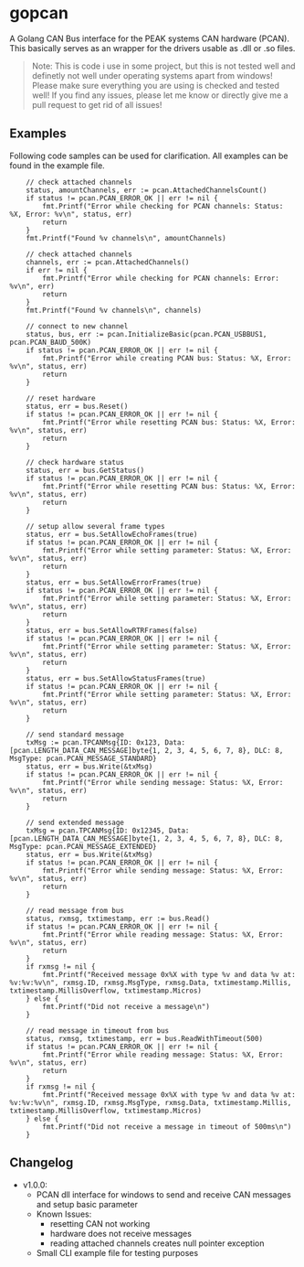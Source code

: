 # gopcan

A Golang CAN Bus interface for the PEAK systems CAN hardware (PCAN).
This basically serves as an wrapper for the drivers usable as .dll or .so files.

> Note: This is code i use in some project, but this is not tested well and definetly not well under operating systems apart from windows!
> Please make sure everything you are using is checked and tested well! 
> If you find any issues, please let me know or directly give me a pull request to get rid of all issues!

## Examples
Following code samples can be used for clarification. All examples can be found in the example file.

```golang
	// check attached channels
	status, amountChannels, err := pcan.AttachedChannelsCount()
	if status != pcan.PCAN_ERROR_OK || err != nil {
		fmt.Printf("Error while checking for PCAN channels: Status: %X, Error: %v\n", status, err)
		return
	}
	fmt.Printf("Found %v channels\n", amountChannels)

	// check attached channels
	channels, err := pcan.AttachedChannels()
	if err != nil {
		fmt.Printf("Error while checking for PCAN channels: Error: %v\n", err)
		return
	}
	fmt.Printf("Found %v channels\n", channels)

	// connect to new channel
	status, bus, err := pcan.InitializeBasic(pcan.PCAN_USBBUS1, pcan.PCAN_BAUD_500K)
	if status != pcan.PCAN_ERROR_OK || err != nil {
		fmt.Printf("Error while creating PCAN bus: Status: %X, Error: %v\n", status, err)
		return
	}

	// reset hardware
	status, err = bus.Reset()
	if status != pcan.PCAN_ERROR_OK || err != nil {
		fmt.Printf("Error while resetting PCAN bus: Status: %X, Error: %v\n", status, err)
		return
	}

	// check hardware status
	status, err = bus.GetStatus()
	if status != pcan.PCAN_ERROR_OK || err != nil {
		fmt.Printf("Error while resetting PCAN bus: Status: %X, Error: %v\n", status, err)
		return
	}

	// setup allow several frame types
	status, err = bus.SetAllowEchoFrames(true)
	if status != pcan.PCAN_ERROR_OK || err != nil {
		fmt.Printf("Error while setting parameter: Status: %X, Error: %v\n", status, err)
		return
	}
	status, err = bus.SetAllowErrorFrames(true)
	if status != pcan.PCAN_ERROR_OK || err != nil {
		fmt.Printf("Error while setting parameter: Status: %X, Error: %v\n", status, err)
		return
	}
	status, err = bus.SetAllowRTRFrames(false)
	if status != pcan.PCAN_ERROR_OK || err != nil {
		fmt.Printf("Error while setting parameter: Status: %X, Error: %v\n", status, err)
		return
	}
	status, err = bus.SetAllowStatusFrames(true)
	if status != pcan.PCAN_ERROR_OK || err != nil {
		fmt.Printf("Error while setting parameter: Status: %X, Error: %v\n", status, err)
		return
	}

	// send standard message
	txMsg := pcan.TPCANMsg{ID: 0x123, Data: [pcan.LENGTH_DATA_CAN_MESSAGE]byte{1, 2, 3, 4, 5, 6, 7, 8}, DLC: 8, MsgType: pcan.PCAN_MESSAGE_STANDARD}
	status, err = bus.Write(&txMsg)
	if status != pcan.PCAN_ERROR_OK || err != nil {
		fmt.Printf("Error while sending message: Status: %X, Error: %v\n", status, err)
		return
	}

	// send extended message
	txMsg = pcan.TPCANMsg{ID: 0x12345, Data: [pcan.LENGTH_DATA_CAN_MESSAGE]byte{1, 2, 3, 4, 5, 6, 7, 8}, DLC: 8, MsgType: pcan.PCAN_MESSAGE_EXTENDED}
	status, err = bus.Write(&txMsg)
	if status != pcan.PCAN_ERROR_OK || err != nil {
		fmt.Printf("Error while sending message: Status: %X, Error: %v\n", status, err)
		return
	}

	// read message from bus
	status, rxmsg, txtimestamp, err := bus.Read()
	if status != pcan.PCAN_ERROR_OK || err != nil {
		fmt.Printf("Error while reading message: Status: %X, Error: %v\n", status, err)
		return
	}
	if rxmsg != nil {
		fmt.Printf("Received message 0x%X with type %v and data %v at: %v:%v:%v\n", rxmsg.ID, rxmsg.MsgType, rxmsg.Data, txtimestamp.Millis, txtimestamp.MillisOverflow, txtimestamp.Micros)
	} else {
		fmt.Printf("Did not receive a message\n")
	}

	// read message in timeout from bus
	status, rxmsg, txtimestamp, err = bus.ReadWithTimeout(500)
	if status != pcan.PCAN_ERROR_OK || err != nil {
		fmt.Printf("Error while reading message: Status: %X, Error: %v\n", status, err)
		return
	}
	if rxmsg != nil {
		fmt.Printf("Received message 0x%X with type %v and data %v at: %v:%v:%v\n", rxmsg.ID, rxmsg.MsgType, rxmsg.Data, txtimestamp.Millis, txtimestamp.MillisOverflow, txtimestamp.Micros)
	} else {
		fmt.Printf("Did not receive a message in timeout of 500ms\n")
	}

```

## Changelog

- v1.0.0:
	- PCAN dll interface for windows to send and receive CAN messages and setup basic parameter
	- Known Issues:
		- resetting CAN not working
		- hardware does not receive messages
		- reading attached channels creates null pointer exception
	- Small CLI example file for testing purposes


